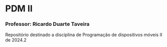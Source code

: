 # PDM II
### Professor: Ricardo Duarte Taveira
Repositório destinado a disciplina de Programação de dispositivos móveis II de 2024.2
